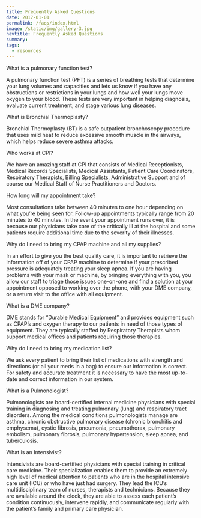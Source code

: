 ```yaml
---
title: Frequently Asked Questions
date: 2017-01-01
permalink: /faqs/index.html
image: /static/img/gallery-3.jpg
navtitle: Frequently Asked Questions
summary:
tags:
  - resources
---
```

<article class="toggle toggle-primary" data-plugin-toggle>
    <section class="toggle">
        <label>What is a pulmonary function test?</label>
        <div class="toggle-content"><p>A pulmonary function test (PFT) is a series of breathing tests that determine your lung volumes and capacities and lets us know if you have any obstructions or restrictions in your lungs and how well your lungs move oxygen to your blood. These tests are very important in helping diagnosis, evaluate current treatment, and stage various lung diseases.</p></div>
    </section>
</article>
<article class="toggle toggle-primary" data-plugin-toggle>
    <section class="toggle">
        <label>What is Bronchial Thermoplasty?</label>
        <div class="toggle-content"><p>Bronchial Thermoplasty (BT) is a safe outpatient bronchoscopy procedure that uses mild heat to reduce excessive smooth muscle in the airways, which helps reduce severe asthma attacks.</p></div>
    </section>
</article>
<article class="toggle toggle-primary" data-plugin-toggle>
    <section class="toggle">
        <label>Who works at CPI?</label>
        <div class="toggle-content"><p>We have an amazing staff at CPI that consists of Medical Receptionists, Medical Records Specialists, Medical Assistants, Patient Care Coordinators, Respiratory Therapists, Billing Specialists, Administrative Support and of course our Medical Staff of Nurse Practitioners and Doctors.</p></div>
    </section>
</article>
<article class="toggle toggle-primary" data-plugin-toggle>
    <section class="toggle">
        <label>How long will my appointment take?</label>
        <div class="toggle-content"><p>Most consultations take between 40 minutes to one hour depending on what you’re being seen for. Follow-up appointments typically range from 20 minutes to 40 minutes. In the event your appointment runs over, it is because our physicians take care of the critically ill at the hospital and some patients require additional time due to the severity of their illnesses.</p></div>
    </section>
</article>
<article class="toggle toggle-primary" data-plugin-toggle>
    <section class="toggle">
        <label>Why do I need to bring my CPAP machine and all my supplies?</label>
        <div class="toggle-content"><p>In an effort to give you the best quality care, it is important to retrieve the information off of your CPAP machine to determine if your prescribed pressure is adequately treating your sleep apnea. If you are having problems with your mask or machine, by bringing everything with you, you allow our staff to triage those issues one-on-one and find a solution at your appointment opposed to working over the phone, with your DME company, or a return visit to the office with all equipment.</p></div>
    </section>
</article>
<article class="toggle toggle-primary" data-plugin-toggle>
    <section class="toggle">
        <label>What is a DME company?</label>
        <div class="toggle-content"><p>DME stands for “Durable Medical Equipment” and provides equipment such as CPAP’s and oxygen therapy to our patients in need of those types of equipment. They are typically staffed by Respiratory Therapists whom support medical offices and patients requiring those therapies.</p></div>
    </section>
</article>
<article class="toggle toggle-primary" data-plugin-toggle>
    <section class="toggle">
        <label>Why do I need to bring my medication list?</label>
        <div class="toggle-content"><p>We ask every patient to bring their list of medications with strength and directions (or all your meds in a bag) to ensure our information is correct. For safety and accurate treatment it is necessary to have the most up-to-date and correct information in our system.</p></div>
    </section>
</article>
<article class="toggle toggle-primary" data-plugin-toggle>
    <section class="toggle">
        <label>What is a Pulmonologist?</label>
        <div class="toggle-content"><p>Pulmonologists are board-certified internal medicine physicians with special training in diagnosing and treating pulmonary (lung) and respiratory tract disorders. Among the medical conditions pulmonologists manage are asthma, chronic obstructive pulmonary disease (chronic bronchitis and emphysema), cystic fibrosis, pneumonia, pneumothorax, pulmonary embolism, pulmonary fibrosis, pulmonary hypertension, sleep apnea, and tuberculosis.</p></div>
    </section>
</article>
<article class="toggle toggle-primary" data-plugin-toggle>
    <section class="toggle">
        <label>What is an Intensivist?</label>
        <div class="toggle-content"><p>Intensivists are board-certified physicians with special training in critical care medicine. Their specialization enables them to provide an extremely high level of medical attention to patients who are in the hospital intensive care unit (ICU) or who have just had surgery. They lead the ICU’s multidisciplinary team of nurses, therapists and technicians. Because they are available around the clock, they are able to assess each patient’s condition continuously, intervene rapidly, and communicate regularly with the patient’s family and primary care physician.</p></div>
    </section>
</article>